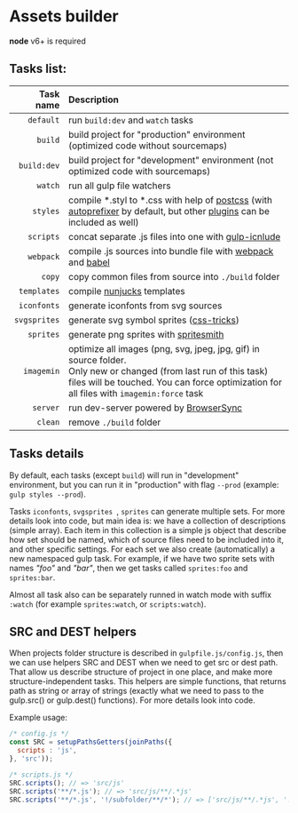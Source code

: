 #  Assets builder

**node** v6+ is required

## Tasks list:

Task name          | Description                                                      
-----------------: |:----------------------------------
`default`          | run `build:dev` and `watch` tasks
`build`            | build project for "production" environment (optimized code without sourcemaps) 
`build:dev`        | build project for "development" environment (not optimized code with sourcemaps)   
`watch`            | run all gulp file watchers                                     
`styles` 	         | compile \*.styl to \*.css with help of [postcss](https://github.com/postcss/postcss) (with [autoprefixer](https://github.com/postcss/autoprefixer) by default, but other [plugins](https://github.com/postcss/postcss#plugins) can be included as well) 
`scripts`          | concat separate .js files into one with [gulp-icnlude](https://www.npmjs.com/package/gulp-include) 
`webpack`          | compile .js sources into bundle file with [webpack](https://webpack.github.io/) and [babel](https://babeljs.io/)
`copy`             | copy common files from source into `./build` folder
`templates`        | compile [nunjucks](https://mozilla.github.io/nunjucks/) templates
`iconfonts`        | generate iconfonts from svg sources
`svgsprites`       | generate svg symbol sprites ([css-tricks](https://css-tricks.com/svg-sprites-use-better-icon-fonts/))
`sprites`           | generate png sprites with [spritesmith](https://github.com/Ensighten/spritesmith)
`imagemin`         | optimize all images (png, svg, jpeg, jpg, gif) in source folder.<br> Only new or changed (from last run of this task) files will be touched. You can force optimization for all files with `imagemin:force` task
`server`           | run dev-server powered by [BrowserSync](https://www.browsersync.io/)
`clean`            | remove `./build` folder

## Tasks details

By default, each tasks (except `build`) will run in "development" environment, but you can run it in "production" with flag `--prod` (example: `gulp styles --prod`).

Tasks `iconfonts`, `svgsprites `, `sprites` can generate multiple sets. For more details look into code, but main idea is: we have a collection of descriptions (simple array). Each item in this collection is a simple js object that describe how set should be named, which of source files need to be included into it, and other specific settings. For each set we also create (automatically) a new namespaced gulp task. For example, if we have two sprite sets with names _"foo"_ and _"bar"_, then we get tasks called `sprites:foo` and `sprites:bar`. 

Almost all task also can be separately runned in watch mode with suffix `:watch` (for example `sprites:watch`, or `scripts:watch`).

## SRC and DEST helpers

When projects folder structure is described in `gulpfile.js/config.js`, then we can use helpers SRC and DEST when we need to get src or dest path. That allow us describe structure of project in one place, and make more structure-independent tasks. This helpers are simple functions, that returns path as string or array of strings (exactly what we need to pass to the gulp.src() or gulp.dest() functions). For more details look into code.

Example usage:

```javascript
/* config.js */
const SRC = setupPathsGetters(joinPaths({
  scripts : 'js',
}, 'src'));

/* scripts.js */
SRC.scripts(); // => 'src/js'
SRC.scripts('**/*.js'); // => 'src/js/**/.*js'
SRC.scripts('**/*.js', '!/subfolder/**/*'); // => ['src/js/**/.*js', '!src/js/subfolder/**/*']
```